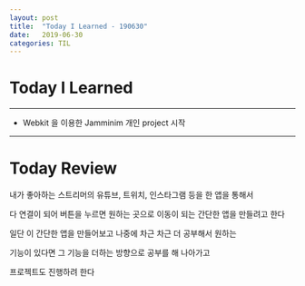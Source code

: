 ```yaml
---
layout: post
title:  "Today I Learned - 190630"
date:   2019-06-30
categories: TIL
---
```


# Today I Learned

---

- Webkit 을 이용한 Jamminim 개인 project 시작

---

# Today Review

내가 좋아하는 스트리머의 유튜브, 트위치, 인스타그램 등을 한 앱을 통해서

다 연결이 되어 버튼을 누르면 원하는 곳으로 이동이 되는 간단한 앱을 만들려고 한다

일단 이 간단한 앱을 만들어보고 나중에 차근 차근 더 공부해서 원하는

기능이 있다면 그 기능을 더하는 방향으로 공부를 해 나아가고

프로젝트도 진행하려 한다
